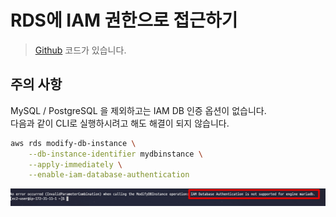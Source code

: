# RDS에 IAM 권한으로 접근하기

> [Github](https://github.com/jojoldu/income-bot) 코드가 있습니다.

## 주의 사항

MySQL / PostgreSQL 을 제외하고는 IAM DB 인증 옵션이 없습니다.  
다음과 같이 CLI로 실행하시려고 해도 해결이 되지 않습니다.

```bash
aws rds modify-db-instance \
    --db-instance-identifier mydbinstance \
    --apply-immediately \
    --enable-iam-database-authentication
```


![exception](./images/exception.jpg)


